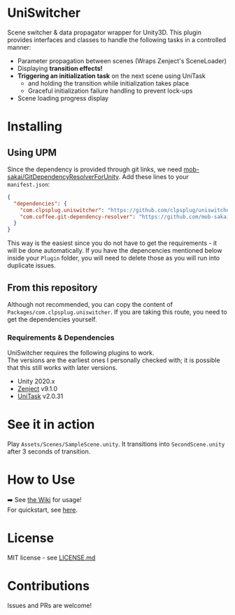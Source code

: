 # UniSwitcher

Scene switcher &amp; data propagator wrapper for Unity3D. This plugin provides interfaces and classes to handle the following tasks in a controlled manner:
* Parameter propagation between scenes (Wraps Zenject's SceneLoader)
* Displaying **transition effects!**
* **Triggering an initialization task** on the next scene using UniTask
  * and holding the transition while initialization takes place
  * Graceful initialization failure handling to prevent lock-ups
* Scene loading progress display

# Installing

## Using UPM

Since the dependency is provided through git links, we need [mob-sakai/GitDependencyResolverForUnity]("https://github.com/mob-sakai/GitDependencyResolverForUnity).
Add these lines to your `manifest.json`:
```json
{
  "dependencies": {
    "com.clpsplug.uniswitcher": "https://github.com/clpsplug/uniswitcher.git?path=Packages/com.clpsplug.uniswitcher",
    "com.coffee.git-dependency-resolver": "https://github.com/mob-sakai/GitDependencyResolverForUnity.git"
  }
}
```

This way is the easiest since you do not have to get the requirements - it will be done automatically.
If you have the depencencies mentioned below inside your `Plugin` folder, you will need to delete those as you will run into duplicate issues.

## From this repository

Although not recommended, you can copy the content of `Packages/com.clpsplug.uniswitcher`.
If you are taking this route, you need to get the dependencies yourself.

### Requirements & Dependencies

UniSwitcher requires the following plugins to work.  
The versions are the earliest ones I personally checked with; it is possible that this still works with later versions.

* Unity 2020.x
* [Zenject](https://github.com/modesttree/Zenject) v9.1.0
* [UniTask](https://github.com/Cysharp/UniTask) v2.0.31

# See it in action

Play `Assets/Scenes/SampleScene.unity`. It transitions into `SecondScene.unity` after 3 seconds of transition.

# How to Use

➡️ See [the Wiki](https://github.com/clpsplug/UniSwitcher/wiki) for usage!  
For quickstart, see [here](https://github.com/Clpsplug/UniSwitcher/wiki/Quickstart).

# License

MIT license - see [LICENSE.md](LICENSE.md)

# Contributions

Issues and PRs are welcome!
